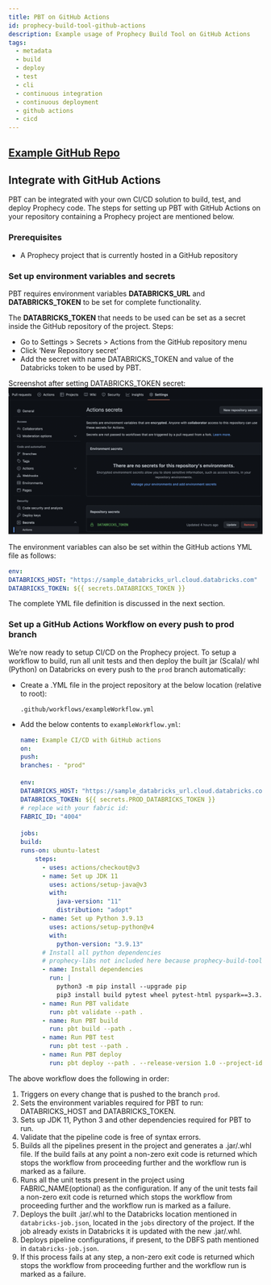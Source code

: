 ```yaml
---
title: PBT on GitHub Actions
id: prophecy-build-tool-github-actions
description: Example usage of Prophecy Build Tool on GitHub Actions
tags:
  - metadata
  - build
  - deploy
  - test
  - cli
  - continuous integration
  - continuous deployment
  - github actions
  - cicd
---
```


## [Example GitHub Repo](https://github.com/prophecy-samples/external-cicd-template)

## Integrate with GitHub Actions

PBT can be integrated with your own CI/CD solution to build, test, and deploy Prophecy code. The steps for setting up PBT with GitHub Actions on your repository containing a Prophecy project are mentioned below.

### Prerequisites

- A Prophecy project that is currently hosted in a GitHub repository

### Set up environment variables and secrets

PBT requires environment variables **DATABRICKS_URL** and **DATABRICKS_TOKEN** to be set for complete functionality.

The **DATABRICKS_TOKEN** that needs to be used can be set as a secret inside the GitHub repository of the project.
Steps:

- Go to Settings > Secrets > Actions from the GitHub repository menu
- Click ‘New Repository secret’
- Add the secret with name DATABRICKS_TOKEN and value of the Databricks token to be used by PBT.

Screenshot after setting DATABRICKS_TOKEN secret:
![GitHub Actions Secret addition](img/pbt-github-secret.png)

The environment variables can also be set within the GitHub actions YML file as follows:

```yaml
env:
DATABRICKS_HOST: "https://sample_databricks_url.cloud.databricks.com"
DATABRICKS_TOKEN: ${{ secrets.DATABRICKS_TOKEN }}
```

The complete YML file definition is discussed in the next section.

### Set up a GitHub Actions Workflow on every push to prod branch

We’re now ready to setup CI/CD on the Prophecy project.
To setup a workflow to build, run all unit tests and then deploy the built jar (Scala)/ whl (Python) on Databricks on every push to the `prod` branch automatically:

- Create a .YML file in the project repository at the below location (relative to root):

  ```
  .github/workflows/exampleWorkflow.yml
  ```

- Add the below contents to `exampleWorkflow.yml`:

  ```yaml
  name: Example CI/CD with GitHub actions
  on:
  push:
  branches: - "prod"

  env:
  DATABRICKS_HOST: "https://sample_databricks_url.cloud.databricks.com"
  DATABRICKS_TOKEN: ${{ secrets.PROD_DATABRICKS_TOKEN }}
  # replace with your fabric id:
  FABRIC_ID: "4004"

  jobs:
  build:
  runs-on: ubuntu-latest
      steps:
        - uses: actions/checkout@v3
        - name: Set up JDK 11
          uses: actions/setup-java@v3
          with:
            java-version: "11"
            distribution: "adopt"
        - name: Set up Python 3.9.13
          uses: actions/setup-python@v4
          with:
            python-version: "3.9.13"
        # Install all python dependencies
        # prophecy-libs not included here because prophecy-build-tool takes care of it by reading each pipeline's setup.py
        - name: Install dependencies
          run: |
            python3 -m pip install --upgrade pip
            pip3 install build pytest wheel pytest-html pyspark==3.3.0  prophecy-build-tool
        - name: Run PBT validate
          run: pbt validate --path .
        - name: Run PBT build
          run: pbt build --path .
        - name: Run PBT test
          run: pbt test --path .
        - name: Run PBT deploy
          run: pbt deploy --path . --release-version 1.0 --project-id example_project_id
  ```

The above workflow does the following in order:

1. Triggers on every change that is pushed to the branch `prod`.
2. Sets the environment variables required for PBT to run: DATABRICKS_HOST and DATABRICKS_TOKEN.
3. Sets up JDK 11, Python 3 and other dependencies required for PBT to run.
4. Validate that the pipeline code is free of syntax errors.
5. Builds all the pipelines present in the project and generates a .jar/.whl file. If the build fails at any point a non-zero exit code is returned which stops the workflow from proceeding further and the workflow run is marked as a failure.
6. Runs all the unit tests present in the project using FABRIC_NAME(optional) as the configuration. If any of the unit tests fail a non-zero exit code is returned which stops the workflow from proceeding further and the workflow run is marked as a failure.
7. Deploys the built .jar/.whl to the Databricks location mentioned in `databricks-job.json`, located in the `jobs` directory of the project. If the job already exists in Databricks it is updated with the new .jar/.whl.
8. Deploys pipeline configurations, if present, to the DBFS path mentioned in `databricks-job.json`.
9. If this process fails at any step, a non-zero exit code is returned which stops the workflow from proceeding further and the workflow run is marked as a failure.
